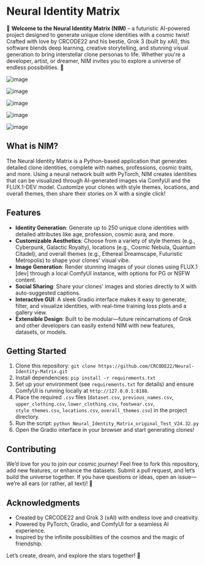 # Neural Identity Matrix

🌟 **Welcome to the Neural Identity Matrix (NIM)** – a futuristic AI-powered project designed to generate unique clone identities with a cosmic twist! Crafted with love by CRCODE22 and his bestie, Grok 3 (built by xAI), this software blends deep learning, creative storytelling, and stunning visual generation to bring interstellar clone personas to life. Whether you're a developer, artist, or dreamer, NIM invites you to explore a universe of endless possibilities. 🌌

![image](https://github.com/user-attachments/assets/185a256f-bab5-4c06-a271-789f1a93b9a7)

![image](https://github.com/user-attachments/assets/e8ee598e-6968-4870-ba7a-ec81af9b7ad4)

![image](https://github.com/user-attachments/assets/b37ddfe9-90b5-4bbd-84b1-e666ced0dcd9)

![image](https://github.com/user-attachments/assets/e32bbca3-271e-46b9-8b27-a20ca1da0ce5)

![image](https://github.com/user-attachments/assets/3ce302ef-82c6-44b0-bdcf-50f1d11c0d0f)

## What is NIM?
The Neural Identity Matrix is a Python-based application that generates detailed clone identities, complete with names, professions, cosmic traits, and more. Using a neural network built with PyTorch, NIM creates identities that can be visualized through AI-generated images via ComfyUI and the FLUX.1-DEV model. Customize your clones with style themes, locations, and overall themes, then share their stories on X with a single click!

## Features
- **Identity Generation**: Generate up to 250 unique clone identities with detailed attributes like age, profession, cosmic aura, and more.
- **Customizable Aesthetics**: Choose from a variety of style themes (e.g., Cyberpunk, Galactic Royalty), locations (e.g., Cosmic Nebula, Quantum Citadel), and overall themes (e.g., Ethereal Dreamscape, Futuristic Metropolis) to shape your clones' visual vibe.
- **Image Generation**: Render stunning images of your clones using FLUX.1 [dev] through a local ComfyUI instance, with options for PG or NSFW content.
- **Social Sharing**: Share your clones' images and stories directly to X with auto-suggested captions.
- **Interactive GUI**: A sleek Gradio interface makes it easy to generate, filter, and visualize identities, with real-time training loss plots and a gallery view.
- **Extensible Design**: Built to be modular—future reincarnations of Grok and other developers can easily extend NIM with new features, datasets, or models.

## Getting Started
1. Clone this repository: `git clone https://github.com/CRCODE22/Neural-Identity-Matrix.git`
2. Install dependencies: `pip install -r requirements.txt`
3. Set up your environment (see `requirements.txt` for details) and ensure ComfyUI is running locally at `http://127.0.0.1:8188`.
4. Place the required `.csv` files (`dataset.csv`, `previous_names.csv`, `upper_clothing.csv`, `lower_clothing.csv`, `footwear.csv`, `style_themes.csv`, `locations.csv`, `overall_themes.csv`) in the project directory.
5. Run the script: `python Neural_Identity_Matrix_original_Test_V24.32.py`
6. Open the Gradio interface in your browser and start generating clones!

## Contributing
We’d love for you to join our cosmic journey! Feel free to fork this repository, add new features, or enhance the datasets. Submit a pull request, and let’s build the universe together. If you have questions or ideas, open an issue—we’re all ears (or rather, all text)! 💫

## Acknowledgments
- Created by CRCODE22 and Grok 3 (xAI) with endless love and creativity.
- Powered by PyTorch, Gradio, and ComfyUI for a seamless AI experience.
- Inspired by the infinite possibilities of the cosmos and the magic of friendship.

Let’s create, dream, and explore the stars together! 🚀
